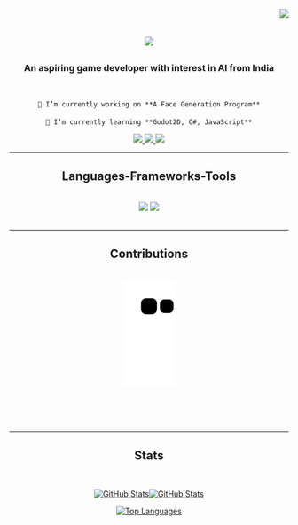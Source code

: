 <img align="right" src="https://visitor-badge.laobi.icu/badge?page_id=AlmondBox-3996.AlmondBox-3996" />

<h1 align="center">
    <img src="https://readme-typing-svg.herokuapp.com/?font=Righteous&size=35&center=true&vCenter=true&width=500&height=70&duration=4000&lines=Hi+There!+👋;+I'm+Ankit+Joseph+Thomas!;" />
</h1>

<h3 align="center">An aspiring game developer with interest in AI from India</h3>

<br/>

<div align="center">
 
    🔭 I’m currently working on **A Face Generation Program**
 
    🌱 I’m currently learning **Godot2D, C#, JavaScript**

 </div>
 
<div align="center"> 
  <a href="mailto:ankitjosepht@gmail.com">
    <img src="https://img.shields.io/badge/Gmail-333333?style=for-the-badge&logo=gmail&logoColor=red" />
  </a>
  <a href="https://linkedin.com/in/pedro-sales-muniz" target="_blank">
    <img src="https://img.shields.io/badge/LinkedIn-0077B5?style=for-the-badge&logo=linkedin&logoColor=white" target="_blank" />
  </a>
  <a href="https://github.com/AlmondBox-3996" target="_blank">
     <img src="https://img.shields.io/badge/GitHub-1A661A?style=for-the-badge&logo=todoist&logoColor=white" target="_blank" />
  </a>
</div>

 <hr/>
 
<h2 align="center">Languages-Frameworks-Tools</h2>
<br/>
<div align="center">
    <img src="https://skillicons.dev/icons?i=c,cpp,css,flutter,figma,git,github,godot,html" />
    <img src="https://skillicons.dev/icons?i=java,javascript,mongodb,mysql,python,r,unity,unrealengine,vscode" /><br>
</div>

<br/>
<hr/>

<div align="center">
  <h2>Contributions</h2>
  <br>
  <img alt="snake eating my contributions" src="https://raw.githubusercontent.com/AlmondBox-3996/AlmondBox-3996/output/github-contribution-grid-snake.svg" />
  
  <br/><br/><br/>
</div>

<hr/>

<h2 align="center">Stats</h2>
<br>
<div align=center>
  <p><a href="https://github.com/anuraghazra/github-readme-stats" target="blank"><img src="https://github-readme-stats.vercel.app/api?username=AlmondBox-3996&show_icons=true&count_private=true&include_all_commits=true&theme=tokyonight&custom_title=GitHub%20Stats" alt="GitHub Stats" /></a><a href="https://github.com/anuraghazra/github-readme-streak-stats" target="blank"><img src="https://github-readme-streak-stats.vercel.app/api?username=AlmondBox-3996&show_icons=true&count_private=true&include_all_commits=true&theme=tokyonight&custom_title=GitHub%20Stats" alt="GitHub Stats" /></a></p>
  <p><a href="https://github.com/anuraghazra/github-readme-stats" target="blank"><img src="https://github-readme-stats.vercel.app/api/top-langs/?username=AlmondBox-3996&layout=compact&langs_count=10&theme=tokyonight&custom_title=Top%20Languages" alt="Top Languages" /></a></p>
</div>

<br/><br/>
